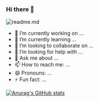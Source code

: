 ### Hi there 👋

![readme.md](https://media1.giphy.com/headers/flayravenz/7L28iypGZEEE.gif)


- 🔭 I’m currently working on ...
- 🌱 I’m currently learning ...
- 👯 I’m looking to collaborate on ...
- 🤔 I’m looking for help with ...
- 💬 Ask me about ...
- 📫 How to reach me: ...
- 😄 Pronouns: ...
- ⚡ Fun fact: ...

[![Anurag's GitHub stats](https://github-readme-stats.vercel.app/api?username=hamzaelmaghari)](https://github.com/anuraghazra/github-readme-stats)
